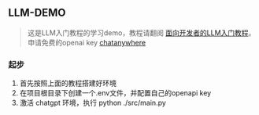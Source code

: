 ## LLM-DEMO
> 这是LLM入门教程的学习demo，教程请翻阅 [面向开发者的LLM入门教程](https://datawhalechina.github.io/llm-cookbook)。
申请免费的openai key [chatanywhere](https://github.com/chatanywhere/GPT_API_free?tab=readme-ov-file)

### 起步
1. 首先按照上面的教程搭建好环境
2. 在项目根目录下创建一个.env文件，并配置自己的openapi key
3. 激活 chatgpt 环境，执行 python ./src/main.py
